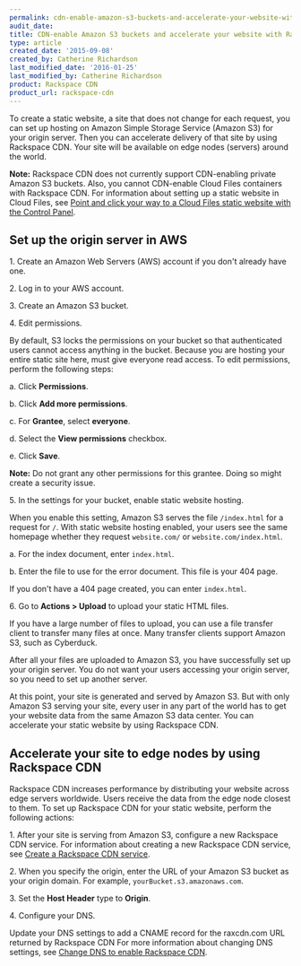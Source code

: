 ```yaml
---
permalink: cdn-enable-amazon-s3-buckets-and-accelerate-your-website-with-rackspace-cdn/
audit_date:
title: CDN-enable Amazon S3 buckets and accelerate your website with Rackspace CDN
type: article
created_date: '2015-09-08'
created_by: Catherine Richardson
last_modified_date: '2016-01-25'
last_modified_by: Catherine Richardson
product: Rackspace CDN
product_url: rackspace-cdn
---
```


To create a static website, a site that does not change for each
request, you can set up hosting on Amazon Simple Storage Service
(Amazon S3) for your origin server. Then you can accelerate delivery of
that site by using Rackspace CDN. Your site will be available on edge
nodes (servers) around the world.

**Note:** Rackspace CDN does not currently support CDN-enabling
private Amazon S3 buckets. Also, you cannot
CDN-enable Cloud Files containers with Rackspace CDN. For
information about setting up a static website in Cloud Files, see [Point
and click your way to a Cloud Files static website with the Control
Panel](http://www.rackspace.com/blog/point-and-click-your-way-to-a-cloud-files-static-website-with-the-control-panel/).

Set up the origin server in AWS
-------------------------------

1\. Create an Amazon Web Servers (AWS) account if you
don't already have one.

2\. Log in to your AWS account.

3\. Create an Amazon S3 bucket.

4\. Edit permissions.

By default, S3 locks the permissions on your bucket so that
authenticated users cannot access anything in the bucket. Because you
are hosting your entire static site here, must give everyone read
access. To edit permissions, perform the following steps:

 a. Click **Permissions**.

 b. Click **Add more permissions**.

 c. For **Grantee**, select **everyone**.

 d. Select the **View permissions** checkbox.

 e. Click **Save**.

**Note:** Do not grant any other permissions for this grantee. Doing so
might create a security issue.

5\. In the settings for your bucket, enable static website
hosting.

When you enable this setting, Amazon S3 serves the file
<span>`/index.html`</span> for a request for <span>`/`</span>. With
static website hosting enabled, your users see the same homepage whether
they request <span>`website.com/`</span> or
<span>`website.com/index.html`</span>.

 a. For the index document, enter <span>`index.html`</span>.

 b. Enter the file to use for the error document. This file is your 404 page.

If you don't have a 404 page created, you can enter
<span>`index.html`</span>.

6\. Go to **Actions &gt; Upload** to upload your static HTML files.

If you have a large number of files to upload, you can use a file
transfer client to transfer many files at once. Many transfer clients
support Amazon S3, such as Cyberduck.

After all your files are uploaded to Amazon S3, you have successfully
set up your origin server. You do not want your users accessing your
origin server, so you need to set up another server.

At this point, your site is generated and served by Amazon S3. But
with only Amazon S3 serving your site, every user in any part of the
world has to get your website data from the same Amazon S3 data center.
You can accelerate your static website by using Rackspace CDN.


Accelerate your site to edge nodes by using Rackspace CDN
---------------------------------------------------------

Rackspace CDN increases performance by distributing your website
across edge servers worldwide. Users receive the data from the edge node
closest to them. To set up Rackspace CDN for your static website,
perform the following actions:

1\. After your site is serving
from Amazon S3, configure a new Rackspace CDN service.
      For information about creating a new Rackspace CDN service, see
[Create a Rackspace CDN
service](/how-to/create-a-rackspace-cdn-service).

2\. When you specify the origin,
enter the URL of your Amazon S3 bucket as your origin domain.
      For example,
<span>`yourBucket.s3.amazonaws.com`</span><span>.</span>

3\. Set the **Host Header** type to **Origin**.

4\. Configure your DNS.

Update your DNS settings to add a CNAME record for the
raxcdn.com URL returned by Rackspace CDN For more
information about changing DNS settings, see [Change DNS to enable
Rackspace
CDN](/how-to/change-dns-to-enable-rackspace-cdn).
